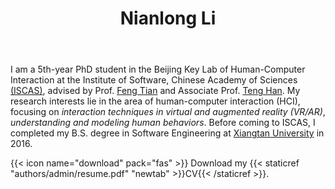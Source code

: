 ﻿---
# Display name
title: Nianlong Li

# Is this the primary user of the site?
superuser: true

# Role/position/tagline
role: PhD student <br/> 
        Human-computer Interaction

# Organizations/Affiliations to show in About widget
organizations:
- name: Institute of Software, Chinese Academy of Sciences
  url: http://www.is.cas.cn/

# Short bio (displayed in user profile at end of posts)
bio: My research interests include distributed robotics, mobile computing and programmable matter.

# Interests to show in About widget
interests:
- VR/AR Interaction
- Haptics and Illusions
- Multimodal Interaction
- Human Behaviors Modeling

# Education to show in About widget
education:
  courses:
  - course: PhD in Computer Science
    institution: University of Chinese Academy of Sciences
    year: 2016-present
  - course: BSc in Software Engineering
    institution: Xiangtan University
    year: 2012-2016

# Social/Academic Networking
# For available icons, see: https://sourcethemes.com/academic/docs/page-builder/#icons
#   For an email link, use "fas" icon pack, "envelope" icon, and a link in the
#   form "mailto:your-email@example.com" or "/#contact" for contact widget.
social:
- icon: envelope
  icon_pack: fas
  link: '/#contact'
- icon: twitter
  icon_pack: fab
  link: https://twitter.com/nianlongl
- icon: graduation-cap  # OR `google-scholar`
  icon_pack: fas  # OR `ai`
  link: https://scholar.google.ca/citations?user=oNmblqsAAAAJ&hl=en
- icon: github
  icon_pack: fab
  link: https://github.com/nianlongl
- icon: linkedin
  icon_pack: fab
  link: https://www.linkedin.com/in/nianlong-li-a6b5071b9/

# Link to a PDF of your resume/CV.
# To use: copy your resume to `static/media/resume.pdf`, enable `ai` icons in `params.toml`, 
# and uncomment the lines below.
# - icon: cv
#   icon_pack: ai
#   link: media/resume.pdf

# Email for Contact widget or Gravatar
email: "nianlong2016@iscas.ac.cn"

# Organizational groups that you belong to (for People widget)
#   Remove this if you are not using the People widget.
user_groups:
- Principal Investigators
---

I am a 5th-year PhD student in the Beijing Key Lab of Human-Computer Interaction at the Institute of Software, Chinese Academy of Sciences [(ISCAS)](http://www.is.cas.cn/), advised by Prof. [Feng Tian](http://lcs.ios.ac.cn/~fengt/) and Associate Prof. [Teng Han](http://teng-han.com/). My research interests lie in the area of human-computer interaction (HCI), focusing on *interaction techniques in virtual and augmented reality (VR/AR)*, *understanding and modeling human behaviors*. Before coming to ISCAS, I completed my B.S. degree in Software Engineering at [Xiangtan University](https://www.xtu.edu.cn/) in 2016. 

{{< icon name="download" pack="fas" >}} Download my {{< staticref "authors/admin/resume.pdf" "newtab" >}}CV{{< /staticref >}}.

